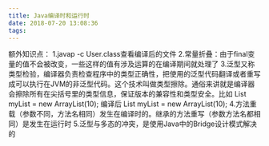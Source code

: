 ```yaml
---
title: Java编译时和运行时
date: 2018-07-20 13:08:36
tags:
---
```


额外知识点：
1.javap -c User.class查看编译后的文件
2.常量折叠：由于final变量的值不会被改变，一些这样的值有涉及运算的在编译期间就处理了
3.泛型又称类型检验，编译器负责检查程序中的类型正确性，把使用的泛型代码翻译或者重写成可以执行在JVM的非泛型代码。这个技术叫做类型擦除。通俗来讲就是编译器会擦除所有在尖括号里的类型信息，保证版本的兼容性和类型安全。比如
List<String> myList = new ArrayList<String>(10);
编译后
List myList = new ArrayList(10);
4.方法重载（参数不同，方法名相同）发生在编译时的。继承的方法重写（参数方法名都相同）是发生在运行时
5.泛型与多态的冲突，是使用Java中的Bridge设计模式解决的